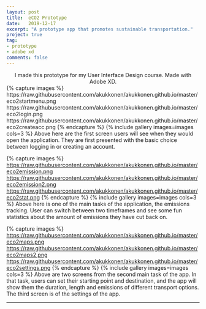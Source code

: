 ```yaml
---
layout: post
title:  eCO2 Prototype
date:   2019-12-17
excerpt: "A prototype app that promotes sustainable transportation."
project: true
tag:
- prototype
- adobe xd
comments: false
---
```


<center> I made this prototype for my  User Interface Design course. Made with Adobe XD. </center>
{% capture images %}
  https://raw.githubusercontent.com/akukkonen/akukkonen.github.io/master/eco2startmenu.png
  https://raw.githubusercontent.com/akukkonen/akukkonen.github.io/master/eco2login.png
  https://raw.githubusercontent.com/akukkonen/akukkonen.github.io/master/eco2createacc.png
{% endcapture %}
{% include gallery images=images cols=3 %}
Above here are the first screen users will see when they would open the application. They are first presented with the basic choice between logging in or creating an account.


{% capture images %}
  https://raw.githubusercontent.com/akukkonen/akukkonen.github.io/master/eco2emission.png
  https://raw.githubusercontent.com/akukkonen/akukkonen.github.io/master/eco2emission2.png
  https://raw.githubusercontent.com/akukkonen/akukkonen.github.io/master/eco2stat.png
{% endcapture %}
{% include gallery images=images cols=3 %}
Above here is one of the main tasks of the application, the emissions tracking. User can switch between two timeframes and see some fun statistics about the amount of emissions they have cut back on.


{% capture images %}
  https://raw.githubusercontent.com/akukkonen/akukkonen.github.io/master/eco2maps.png
  https://raw.githubusercontent.com/akukkonen/akukkonen.github.io/master/eco2maps2.png
  https://raw.githubusercontent.com/akukkonen/akukkonen.github.io/master/eco2settings.png
{% endcapture %}
{% include gallery images=images cols=3 %}
Above are two screens from the second main task of the app. In that task, users can set their starting point and destination, and the app will show them the duration, length and  emissions of different transport options. The third screen is of the settings of the app.


--- 


